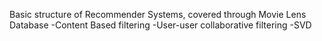 Basic structure of Recommender Systems, covered through Movie Lens Database
-Content Based filtering
-User-user collaborative filtering
-SVD
